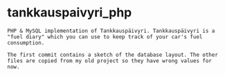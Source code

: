 # tankkauspaivyri_php
    PHP & MySQL implementation of Tankkauspäivyri. Tankkauspäivyri is a "fuel diary" which you can use to keep track of your car's fuel consumption.
    
    The first commit contains a sketch of the database layout. The other files are copied from my old project so they have wrong values for now.